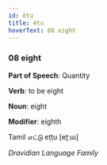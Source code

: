 ```yaml
---
id: ëtu
title: ëtu
hoverText: 08 eight
---
```


### 08 eight

**Part of Speech**: Quantity

**Verb**: to be eight

**Noun**: eight

**Modifier**: eighth

Tamil எட்டு eṭṭu [eʈːɯ]

*Dravidian Language Family*